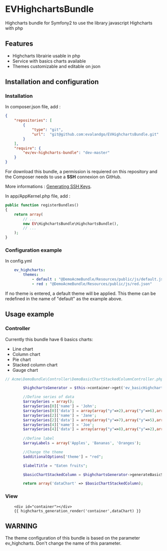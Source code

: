 # EVHighchartsBundle
Highcharts bundle for Symfony2 to use the library javascript Highcharts with php

## Features
- Highcharts librairie usable in php
- Service with basics charts available
- Themes customizable and editable on json

## Installation and configuration

### Installation
In composer.json file, add :
```json
{
    "repositories": [
        {
            "type": "git",
            "url":  "git@github.com:evalandgo/EVHighchartsBundle.git"
        }
    ],
    "require": {
        "ev/ev-highcharts-bundle": "dev-master"
    }
}
```

For download this bundle, a permission is requiered on this repository and the Composer needs to use a **SSH** connexion on GitHub.

More informations : [Generating SSH Keys](https://help.github.com/articles/generating-ssh-keys).

In app/AppKernel.php file, add :
```php
public function registerBundles()
{
    return array(
        // ...
        new EV\HighchartsBundle\HighchartsBundle(),
        // ...
    );
}
```

### Configuration example
In config.yml
```yaml
    ev_highcharts:
        themes: 
            - default : "@DemoAcmeBundle/Resources/public/js/default.json"
            - red : "@DemoAcmeBundle/Resources/public/js/red.json"
```

If no theme is entered, a default theme will be applied. This theme can be redefined in the name of "default" as the example above.

## Usage example

### Controller

Currently this bundle have 6 basics charts:
- Line chart
- Column chart
- Pie chart
- Stacked column chart
- Gauge chart

```php
// Acme\DemoBundle\Controller\DemoBasicChartStackedColumnController.php

        $highchartsGenerator = $this->container->get('ev_basicHighcharts.services');

        //Define series of data
        $arraySeries = array();
        $arraySeries[0]['name'] = 'John';
        $arraySeries[0]['data'] = array(array("y"=>2),array("y"=>6),array("y"=>4));
        $arraySeries[2]['name'] = 'Jane';
        $arraySeries[2]['data'] = array(array("y"=>7),array("y"=>5),array("y"=>3));
        $arraySeries[4]['name'] = 'Joe';
        $arraySeries[4]['data'] = array(array("y"=>8),array("y"=>2),array("y"=>7));
        
        //Define label
        $arrayLabels = array('Apples', 'Bananas', 'Oranges');

        //Change the theme
        $additionalOptions['theme'] = "red";

        $labelTitle = "Eaten fruits";

        $basicChartStackedColumn = $highchartsGenerator->generateBasicStackedColumn($arrayLabels,$labelTitle,$arraySeries,$additionalOptions);

        return array('dataChart' => $basicChartStackedColumn);
```

### View

```twig
    <div id="container"></div>
    {{ highcharts_generation_render('container',dataChart) }}
```

## WARNING

The theme configuration of this bundle is based on the parameter ev_highcharts. Don't change the name of this parameter.